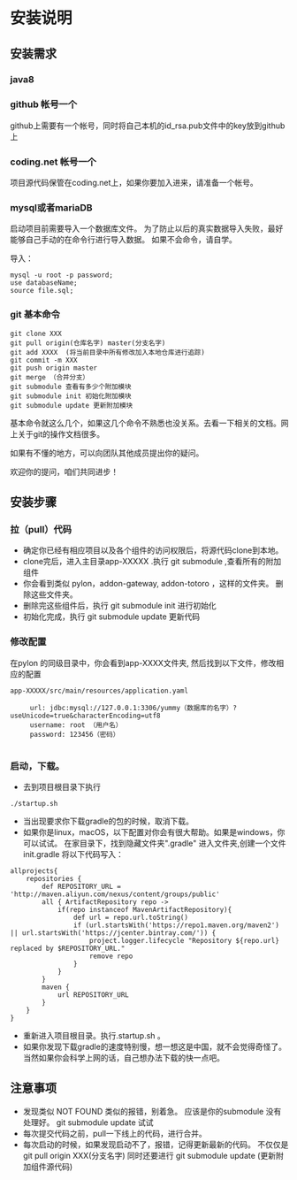 # 安装说明
## 安装需求
 
### java8
 
### github 帐号一个 
 
 github上需要有一个帐号，同时将自己本机的id_rsa.pub文件中的key放到github上
 
### coding.net 帐号一个
 
 项目源代码保管在coding.net上，如果你要加入进来，请准备一个帐号。
 
### mysql或者mariaDB
 
 启动项目前需要导入一个数据库文件。
 为了防止以后的真实数据导入失败，最好能够自己手动的在命令行进行导入数据。
 如果不会命令，请自学。
 
 导入：
  ```
  mysql -u root -p password;
  use databaseName;
  source file.sql;
  ```
### git 基本命令
   ``` 
  git clone XXX
  git pull origin(仓库名字) master(分支名字)
  git add XXXX  (将当前目录中所有修改加入本地仓库进行追踪)
  git commit -m XXX
  git push origin master
  git merge （合并分支） 
  git submodule 查看有多少个附加模块
  git submodule init 初始化附加模块
  git submodule update 更新附加模块
  
  ```
  基本命令就这么几个，如果这几个命令不熟悉也没关系。去看一下相关的文档。网上关于git的操作文档很多。
  
  如果有不懂的地方，可以向团队其他成员提出你的疑问。
  
  欢迎你的提问，咱们共同进步！
  
## 安装步骤
  
### 拉（pull）代码
  
  * 确定你已经有相应项目以及各个组件的访问权限后，将源代码clone到本地。
  * clone完后，进入主目录app-XXXXX .执行 git submodule ,查看所有的附加组件
  * 你会看到类似 pylon，addon-gateway, addon-totoro ，这样的文件夹。 删除这些文件夹。
  * 删除完这些组件后，执行 git submodule init 进行初始化
  * 初始化完成，执行  git submodule update 更新代码
  
### 修改配置
  
   在pylon 的同级目录中，你会看到app-XXXX文件夹, 然后找到以下文件，修改相应的配置
   ```
   app-XXXXX/src/main/resources/application.yaml 
 
        url: jdbc:mysql://127.0.0.1:3306/yummy（数据库的名字）?useUnicode=true&characterEncoding=utf8
        username: root （用户名）
        password: 123456（密码）
        
   ```
 
### 启动，下载。 
  
   * 去到项目根目录下执行
   ```
  ./startup.sh
  ```
  * 当出现要求你下载gradle的包的时候，取消下载。
  * 如果你是linux，macOS，以下配置对你会有很大帮助。如果是windows，你可以试试。
   在家目录下，找到隐藏文件夹".gradle"
   进入文件夹,创建一个文件 init.gradle
   将以下代码写入：
   ```
   allprojects{
       repositories {
           def REPOSITORY_URL = 'http://maven.aliyun.com/nexus/content/groups/public'
           all { ArtifactRepository repo ->
               if(repo instanceof MavenArtifactRepository){
                   def url = repo.url.toString()
                   if (url.startsWith('https://repo1.maven.org/maven2') || url.startsWith('https://jcenter.bintray.com/')) {
                       project.logger.lifecycle "Repository ${repo.url} replaced by $REPOSITORY_URL."
                       remove repo
                   }
               }
           }
           maven {
               url REPOSITORY_URL
           }
       }
   }
   
```
  * 重新进入项目根目录。执行.startup.sh 。 
  * 如果你发现下载gradle的速度特别慢，想一想这是中国，就不会觉得奇怪了。当然如果你会科学上网的话，自己想办法下载的快一点吧。
 
## 注意事项
 
 -  发现类似 NOT FOUND 类似的报错，别着急。 应该是你的submodule 没有处理好。
 git submodule update 试试
 - 每次提交代码之前，pull一下线上的代码，进行合并。
 - 每次启动的时候，如果发现启动不了，报错，记得更新最新的代码。
   不仅仅是 git pull origin XXX(分支名字)
   同时还要进行 git submodule update (更新附加组件源代码)
 
  
  
  
 